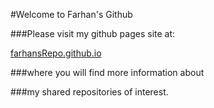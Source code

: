 #Welcome to Farhan's Github 

###Please visit my github pages site at: 

[farhansRepo.github.io](http://www.farhansRepo.github.io)

###where you will find more information about 

###my shared repositories of interest.


